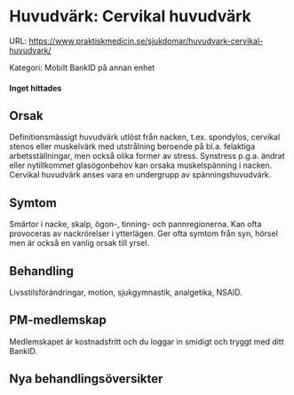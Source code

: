 # Huvudvärk: Cervikal huvudvärk

URL: https://www.praktiskmedicin.se/sjukdomar/huvudvark-cervikal-huvudvark/



Kategori: Mobilt BankID på annan enhet

#### Inget hittades

## Orsak

Definitionsmässigt huvudvärk utlöst från nacken, t.ex. spondylos, cervikal stenos eller muskelvärk med utstrålning beroende på bl.a. felaktiga arbetsställningar, men också olika former av stress. Synstress p.g.a. ändrat eller nytillkommet glasögonbehov kan orsaka muskelspänning i nacken. Cervikal huvudvärk anses vara en undergrupp av spänningshuvudvärk.

## Symtom

Smärtor i nacke, skalp, ögon-, tinning- och pannregionerna. Kan ofta provoceras av nackrörelser i ytterlägen. Ger ofta symtom från syn, hörsel men är också en vanlig orsak till yrsel.

## Behandling

Livsstilsförändringar, motion, sjukgymnastik, analgetika, NSAID.

## PM-medlemskap

Medlemskapet är kostnadsfritt och du loggar in smidigt och tryggt med ditt BankID.

## Nya behandlingsöversikter

